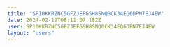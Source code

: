 ```yaml
---
title: "SP10KKRZNC5GFZJEFGSH8SNQ0CK34EQ6DPN7EJ4EW"
date: 2024-02-19T08:11:07.182Z
user: SP10KKRZNC5GFZJEFGSH8SNQ0CK34EQ6DPN7EJ4EW
layout: "users"
---
```

    